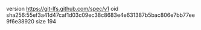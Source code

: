 version https://git-lfs.github.com/spec/v1
oid sha256:55ef3a41d47caf1d03c09ec38c8683e4e631387b5bac806e7bb77ee9f6e38920
size 194
